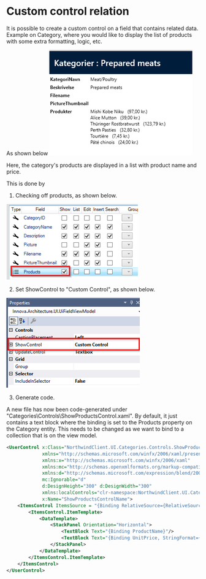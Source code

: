 # Custom control relation

It is possible to create a custom control on a field that contains related data.
Example on Category, where you would like to display the list of products with some extra formatting, logic, etc.

As shown below
 ![image.png](../media/custom-control-relation_0.png)

Here, the category's products are displayed in a list with product name and price.

This is done by 
1. Checking off products, as shown below.

 ![image.png](../media/custom-control-relation_1.png)

2. Set ShowControl to "Custom Control", as shown below.

 ![image.png](../media/custom-control-relation_2.png)

3. Generate code.

A new file has now been code-generated under "Categories\Controls\ShowProductsControl.xaml".
By default, it just contains a text block where the binding is set to the Products property on the Category entity.
This needs to be changed as we want to bind to a collection that is on the view model.

```xml
<UserControl x:Class="NorthwindClient.UI.Categories.Controls.ShowProductsControl"
             xmlns="http://schemas.microsoft.com/winfx/2006/xaml/presentation"
             xmlns:x="http://schemas.microsoft.com/winfx/2006/xaml"
             xmlns:mc="http://schemas.openxmlformats.org/markup-compatibility/2006" 
             xmlns:d="http://schemas.microsoft.com/expression/blend/2008" 
             mc:Ignorable="d" 
             d:DesignHeight="300" d:DesignWidth="300"
             xmlns:localControls="clr-namespace:NorthwindClient.UI.Categories.Controls"
             x:Name="ShowProductsControlName">
    <ItemsControl ItemsSource = "{Binding RelativeSource={RelativeSource FindAncestor,   AncestorType={x:Type localControls:CategoriesDetail}},Path=DataContext.ProductsItems.Items}">
        <ItemsControl.ItemTemplate>
            <DataTemplate>
                <StackPanel Orientation="Horizontal">
                    <TextBlock Text="{Binding ProductName}"/>
                    <TextBlock Text="{Binding UnitPrice, StringFormat={}   \({0:C}\)}"/>
                </StackPanel>
            </DataTemplate>
        </ItemsControl.ItemTemplate>
    </ItemsControl>
</UserControl>
```
